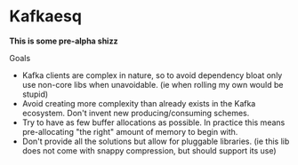 Kafkaesq
========

**This is some pre-alpha shizz**

Goals
* Kafka clients are complex in nature, so to avoid dependency bloat only use non-core libs when unavoidable. (ie when rolling my own would be stupid)
* Avoid creating more complexity than already exists in the Kafka ecosystem. Don't invent new producing/consuming schemes.
* Try to have as few buffer allocations as possible. In practice this means pre-allocating "the right" amount of memory to begin with.
* Don't provide all the solutions but allow for pluggable libraries. (ie this lib does not come with snappy compression, but should support its use)
